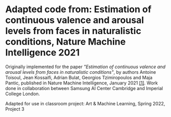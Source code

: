 # Adapted code from: Estimation of continuous valence and arousal levels from faces in naturalistic conditions, Nature Machine Intelligence 2021

Originally implemented for the paper _"Estimation of continuous valence and arousal levels from faces in naturalistic conditions"_, by authors Antoine Toisoul, Jean Kossaifi, Adrian Bulat, Georgios Tzimiropoulos and Maja Pantic, published in Nature Machine Intelligence, January 2021 [[1]](#Citation).
Work done in collaboration between Samsung AI Center Cambridge and Imperial College London.

Adapted for use in classroom project: Art & Machine Learning, Spring 2022, Project 3
